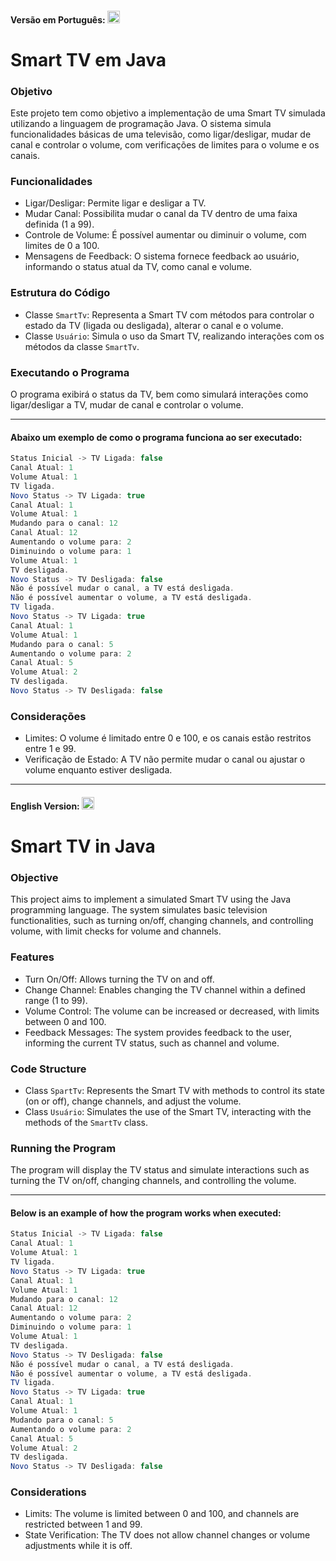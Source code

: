 #### Versão em Português: <img src="https://upload.wikimedia.org/wikipedia/en/0/05/Flag_of_Brazil.svg" width="20">

# Smart TV em Java

### Objetivo
Este projeto tem como objetivo a implementação de uma Smart TV simulada utilizando a linguagem de programação Java. O sistema simula funcionalidades básicas de uma televisão, como ligar/desligar, mudar de canal e controlar o volume, com verificações de limites para o volume e os canais.

### Funcionalidades
- Ligar/Desligar: Permite ligar e desligar a TV.
- Mudar Canal: Possibilita mudar o canal da TV dentro de uma faixa definida (1 a 99).
- Controle de Volume: É possível aumentar ou diminuir o volume, com limites de 0 a 100.
- Mensagens de Feedback: O sistema fornece feedback ao usuário, informando o status atual da TV, como canal e volume.

### Estrutura do Código
- Classe `SmartTv`: Representa a Smart TV com métodos para controlar o estado da TV (ligada ou desligada), alterar o canal e o volume.
- Classe `Usuário`: Simula o uso da Smart TV, realizando interações com os métodos da classe `SmartTv`.

### Executando o Programa
O programa exibirá o status da TV, bem como simulará interações como ligar/desligar a TV, mudar de canal e controlar o volume.
_______

#### Abaixo um exemplo de como o programa funciona ao ser executado:
```java
Status Inicial -> TV Ligada: false
Canal Atual: 1
Volume Atual: 1
TV ligada.
Novo Status -> TV Ligada: true
Canal Atual: 1
Volume Atual: 1
Mudando para o canal: 12
Canal Atual: 12
Aumentando o volume para: 2
Diminuindo o volume para: 1
Volume Atual: 1
TV desligada.
Novo Status -> TV Desligada: false
Não é possível mudar o canal, a TV está desligada.
Não é possível aumentar o volume, a TV está desligada.
TV ligada.
Novo Status -> TV Ligada: true
Canal Atual: 1
Volume Atual: 1
Mudando para o canal: 5
Aumentando o volume para: 2
Canal Atual: 5
Volume Atual: 2
TV desligada.
Novo Status -> TV Desligada: false
```
### Considerações
- Limites: O volume é limitado entre 0 e 100, e os canais estão restritos entre 1 e 99.
- Verificação de Estado: A TV não permite mudar o canal ou ajustar o volume enquanto estiver desligada.

__________

#### English Version: <img src="https://upload.wikimedia.org/wikipedia/commons/b/be/Flag_of_England.svg" width="20">

# Smart TV in Java

### Objective
This project aims to implement a simulated Smart TV using the Java programming language. The system simulates basic television functionalities, such as turning on/off, changing channels, and controlling volume, with limit checks for volume and channels.

### Features
- Turn On/Off: Allows turning the TV on and off.
- Change Channel: Enables changing the TV channel within a defined range (1 to 99).
- Volume Control: The volume can be increased or decreased, with limits between 0 and 100.
- Feedback Messages: The system provides feedback to the user, informing the current TV status, such as channel and volume.

### Code Structure
- Class `SpartTv`: Represents the Smart TV with methods to control its state (on or off), change channels, and adjust the volume.
- Class `Usuário`: Simulates the use of the Smart TV, interacting with the methods of the `SmartTv` class.

### Running the Program
The program will display the TV status and simulate interactions such as turning the TV on/off, changing channels, and controlling the volume.
__________

#### Below is an example of how the program works when executed:
```java
Status Inicial -> TV Ligada: false
Canal Atual: 1
Volume Atual: 1
TV ligada.
Novo Status -> TV Ligada: true
Canal Atual: 1
Volume Atual: 1
Mudando para o canal: 12
Canal Atual: 12
Aumentando o volume para: 2
Diminuindo o volume para: 1
Volume Atual: 1
TV desligada.
Novo Status -> TV Desligada: false
Não é possível mudar o canal, a TV está desligada.
Não é possível aumentar o volume, a TV está desligada.
TV ligada.
Novo Status -> TV Ligada: true
Canal Atual: 1
Volume Atual: 1
Mudando para o canal: 5
Aumentando o volume para: 2
Canal Atual: 5
Volume Atual: 2
TV desligada.
Novo Status -> TV Desligada: false
```
### Considerations
- Limits: The volume is limited between 0 and 100, and channels are restricted between 1 and 99.
- State Verification: The TV does not allow channel changes or volume adjustments while it is off.

